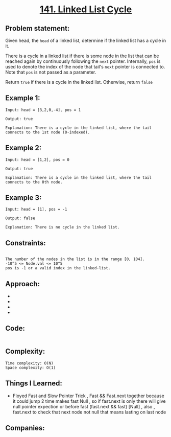 <h1 align="center"><a href="https://leetcode.com/problems/linked-list-cycle/" target="_blank">141. Linked List Cycle</a></h1>

## Problem statement:
Given head, the `head` of a linked list, determine if the linked list has a cycle in it.

There is a cycle in a linked list if there is some node in the list that can be reached again by continuously following the `next` pointer. Internally, `pos` is used to denote the index of the node that tail's `next` pointer is connected to. Note that `pos` is not passed as a parameter.

Return `true` if there is a cycle in the linked list. Otherwise, return `false`


## Example 1:

```
Input: head = [3,2,0,-4], pos = 1

Output: true

Explanation: There is a cycle in the linked list, where the tail connects to the 1st node (0-indexed).
```

## Example 2:

```
Input: head = [1,2], pos = 0

Output: true

Explanation: There is a cycle in the linked list, where the tail connects to the 0th node.
```

## Example 3:

```
Input: head = [1], pos = -1

Output: false

Explanation: There is no cycle in the linked list.
```




## Constraints:

```

The number of the nodes in the list is in the range [0, 104].
-10^5 <= Node.val <= 10^5
pos is -1 or a valid index in the linked-list.

```


 

## Approach:

- 
  
- 
  
-
  
- 



## Code: 

```java

```







## Complexity:

```
Time complexity: O(N) 
Space complexity: O(1)
```

## Things I Learned:

- Floyed Fast and Slow Pointer Trick , Fast && Fast.next together because it could jump 2 time makes fast Null , so if fast.next is only there will give
  null pointer expection or before fast (fast.next && fast) [Null] , also , fast.next to check that next node not null that means lasting on last node
  


## Companies:

```

```






